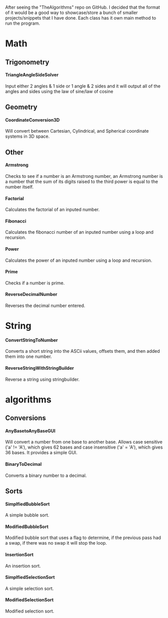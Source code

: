 After seeing the "TheAlgorithms" repo on GitHub. I decided that the format of it would be a good way to showcase/store a bunch of smaller projects/snippets that I have done. Each class has it own main method to run the program.

# Math
## Trigonometry 
#### TriangleAngleSideSolver
Input either 2 angles & 1 side or 1 angle & 2 sides and it will output all of the angles and sides using the law of sine/law of cosine
 
## Geometry
#### CoordinateConversion3D
Will convert between Cartesian, Cylindrical, and Spherical coordinate systems in 3D space.
 
## Other
#### Armstrong
Checks to see if a number is an Armstrong number, an Armstrong number is a number that the sum of its digits raised to the third power is equal to the number itself.

#### Factorial
Calculates the factorial of an inputed number.

#### Fibonacci
Calculates the fibonacci number of an inputed number using a loop and recursion.

#### Power
Calculates the power of an inputed number using a loop and recursion.

#### Prime
Checks if a number is prime.

#### ReverseDecimalNumber
Reverses the decimal number entered.
 
# String
#### ConvertStringToNumber
Converts a short string into the ASCii values, offsets them, and then added them into one number.
 
#### ReverseStringWithStringBuilder 
Reverse a string using stringbuilder.
 
# algorithms 
## Conversions
#### AnyBasetoAnyBaseGUI
Will convert a number from one base to another base. Allows case sensitive ('a' != 'A'), which gives 62 bases and case insensitive ('a' = 'A'), which gives 36 bases. It provides a simple GUI.

#### BinaryToDecimal
Converts a binary number to a decimal.

## Sorts
#### SimplfiedBubbleSort
A simple bubble sort.

#### ModifiedBubbleSort
Modified bubble sort that uses a flag to determine, if the previous pass had a swap, if there was no swap it will stop the loop.

#### InsertionSort
An insertion sort.

#### SimplfiedSelectionSort
A simple selection sort.

#### ModifiedSelectionSort
Modified selection sort.
